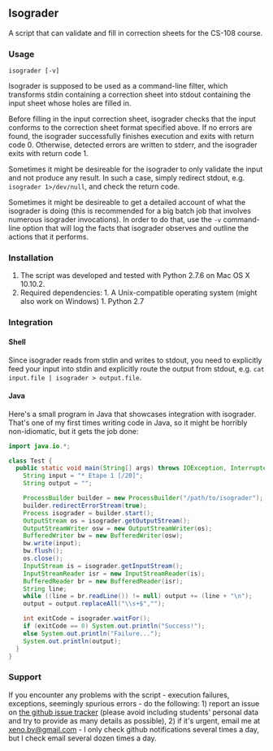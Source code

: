 ## Isograder

A script that can validate and fill in correction sheets for the CS-108 course.

### Usage

```
isograder [-v]
```

Isograder is supposed to be used as a command-line filter, which
transforms stdin containing a correction sheet
into stdout containing the input sheet whose holes are filled in.

Before filling in the input correction sheet, isograder checks that the input
conforms to the correction sheet format specified above.
If no errors are found, the isograder successfully finishes execution and exits with return code 0.
Otherwise, detected errors are written to stderr, and the isograder exits with return code 1.

Sometimes it might be desireable for the isograder to only validate the input and not produce any result.
In such a case, simply redirect stdout, e.g. `isograder 1>/dev/null`, and check the return code.

Sometimes it might be desireable to get a detailed account of what the isograder is doing (this is recommended
for a big batch job that involves numerous isograder invocations). In order to do that, use the `-v` command-line option
that will log the facts that isograder observes and outline the actions that it performs.

### Installation

  1. The script was developed and tested with Python 2.7.6 on Mac OS X 10.10.2.
  1. Required dependencies:
    1. A Unix-compatible operating system (might also work on Windows)
    1. Python 2.7

### Integration

#### Shell

Since isograder reads from stdin and writes to stdout, you need to explicitly feed your input into stdin
and explicitly route the output from stdout, e.g. `cat input.file | isograder > output.file`.

#### Java

Here's a small program in Java that showcases integration with isograder.
That's one of my first times writing code in Java, so it might be horribly non-idiomatic, but it gets the job done:

```java
import java.io.*;

class Test {
  public static void main(String[] args) throws IOException, InterruptedException {
    String input = "* Etape 1 [/20]";
    String output = "";

    ProcessBuilder builder = new ProcessBuilder("/path/to/isograder");
    builder.redirectErrorStream(true);
    Process isograder = builder.start();
    OutputStream os = isograder.getOutputStream();
    OutputStreamWriter osw = new OutputStreamWriter(os);
    BufferedWriter bw = new BufferedWriter(osw);
    bw.write(input);
    bw.flush();
    os.close();
    InputStream is = isograder.getInputStream();
    InputStreamReader isr = new InputStreamReader(is);
    BufferedReader br = new BufferedReader(isr);
    String line;
    while ((line = br.readLine()) != null) output += (line + "\n");
    output = output.replaceAll("\\s+$","");

    int exitCode = isograder.waitFor();
    if (exitCode == 0) System.out.println("Success!");
    else System.out.println("Failure...");
    System.out.println(output);
  }
}
```

### Support

If you encounter any problems with the script - execution failures, exceptions, seemingly spurious errors - do the following: 1) report an issue on [the github issue tracker](https://github.com/xeno-by/isograder/issues/new) (please avoid including students' personal data and try to provide as many details as possible), 2) if it's urgent, email me at [xeno.by@gmail.com](mailto:xeno.by@gmail.com) - I only check github notifications several times a day, but I check email several dozen times a day.
